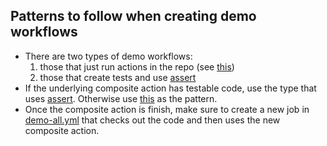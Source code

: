 ## Patterns to follow when creating demo workflows
- There are two types of demo workflows:
    1. those that just run actions in the repo (see [this](../actions/demo-dotnet-actions/action.yml))
    2. those that create tests and use [assert](../../src/testing/assert/action.yml)
- If the underlying composite action has testable code, use the type that uses [assert](../../src/testing/assert/action.yml). Otherwise use [this](../actions/demo-dotnet-actions/action.yml) as the pattern.
- Once the composite action is finish, make sure to create a new job in [demo-all.yml](../workflows/demo-all.yml) that checks out the code and then uses the new composite action.


<!-- ## Explicit Details
- The steps for a demo workflow will sit inside of a composite action (see [this](../actions/demo-get-project-and-solution-files-from-directory/action.yml) for an example)
- Each individual workflow consists of two steps:
    - check out the code
    - run the workflow's composite action
- demo workflows must have a summary section which prints out all of the tests, their assertions, and the result (see [this](../actions/demo-get-project-and-solution-files-from-directory/action.yml))
- Use .src/testing/assert/action.yml action when making assertions
- Make sure to follow the pattern established in [demo-get-project-and-solution-files-from-directory](../actions/demo-get-project-and-solution-files-from-directory/action.yml) whereby each demo workflow file is really just using a composite action.   -->

